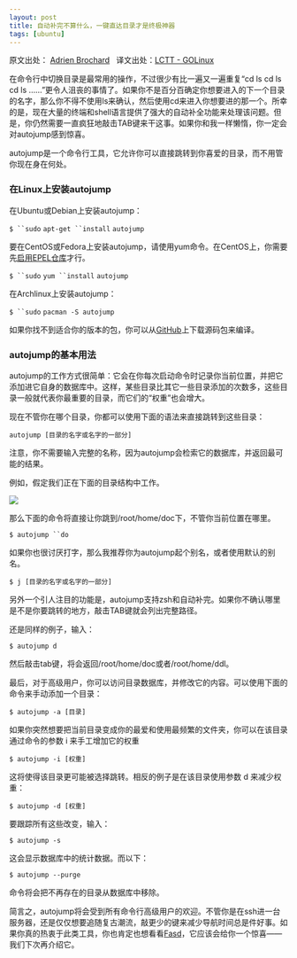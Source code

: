 ```yaml
---
layout: post
title: 自动补完不算什么，一键直达目录才是终极神器
tags: [ubuntu]
---
```


原文出处： [Adrien Brochard](http://xmodulo.com/2014/06/speed-up-directory-navigation-linux-terminal.html)   译文出处：[LCTT - GOLinux](http://linux.cn/article-3401-1.html?fromuid=1)

在命令行中切换目录是最常用的操作，不过很少有比一遍又一遍重复“cd ls cd ls cd ls ……”更令人沮丧的事情了。如果你不是百分百确定你想要进入的下一个目录的名字，那么你不得不使用ls来确认，然后使用cd来进入你想要进的那一个。所幸的是，现在大量的终端和shell语言提供了强大的自动补全功能来处理该问题。但是，你仍然需要一直疯狂地敲击TAB键来干这事。如果你和我一样懒惰，你一定会对autojump感到惊喜。

autojump是一个命令行工具，它允许你可以直接跳转到你喜爱的目录，而不用管你现在身在何处。

### 在Linux上安装autojump

在Ubuntu或Debian上安装autojump：

`$ ``sudo` `apt-get ``install` `autojump`

要在CentOS或Fedora上安装autojump，请使用yum命令。在CentOS上，你需要先[启用EPEL仓库](http://xmodulo.com/2013/03/how-to-set-up-epel-repository-on-centos.html)才行。

`$ ``sudo` `yum ``install` `autojump`

在Archlinux上安装autojump：

`$ ``sudo` `pacman -S autojump`

如果你找不到适合你的版本的包，你可以从[GitHub](https://github.com/joelthelion/autojump)上下载源码包来编译。

### autojump的基本用法

autojump的工作方式很简单：它会在你每次启动命令时记录你当前位置，并把它添加进它自身的数据库中。这样，某些目录比其它一些目录添加的次数多，这些目录一般就代表你最重要的目录，而它们的“权重”也会增大。

现在不管你在哪个目录，你都可以使用下面的语法来直接跳转到这些目录：

`autojump [目录的名字或名字的一部分]`

注意，你不需要输入完整的名称，因为autojump会检索它的数据库，并返回最可能的结果。

例如，假定我们正在下面的目录结构中工作。

![](http://7q5cfr.com1.z0.glb.clouddn.com/@/ubuntu/autojump.png)

那么下面的命令将直接让你跳到/root/home/doc下，不管你当前位置在哪里。

`$ autojump ``do`

如果你也很讨厌打字，那么我推荐你为autojump起个别名，或者使用默认的别名。

`$ j [目录的名字或名字的一部分]`

另外一个引人注目的功能是，autojump支持zsh和自动补完。如果你不确认哪里是不是你要跳转的地方，敲击TAB键就会列出完整路径。

还是同样的例子，输入：

`$ autojump d`

然后敲击tab键，将会返回/root/home/doc或者/root/home/ddl。

最后，对于高级用户，你可以访问目录数据库，并修改它的内容。可以使用下面的命令来手动添加一个目录：

`$ autojump -a [目录]`

如果你突然想要把当前目录变成你的最爱和使用最频繁的文件夹，你可以在该目录通过命令的参数 i 来手工增加它的权重

`$ autojump -i [权重]`

这将使得该目录更可能被选择跳转。相反的例子是在该目录使用参数 d 来减少权重：

`$ autojump -d [权重]`

要跟踪所有这些改变，输入：

`$ autojump -s`

这会显示数据库中的统计数据。而以下：

`$ autojump --purge`

命令将会把不再存在的目录从数据库中移除。

简言之，autojump将会受到所有命令行高级用户的欢迎。不管你是在ssh进一台服务器，还是仅仅想要追随复古潮流，敲更少的键来减少导航时间总是件好事。如果你真的热衷于此类工具，你也肯定也想看看[Fasd](https://github.com/clvv/fasd)，它应该会给你一个惊喜——我们下次再介绍它。
